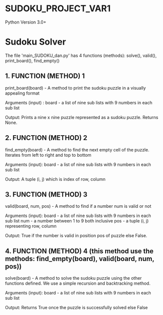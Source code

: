 # SUDOKU_PROJECT_VAR1

Python Version 3.0+

# Sudoku Solver

The file 'main_SUDOKU_dan.py' has 4 functions (methods): solve(), valid(), print_board(), find_empty() 



## 1. FUNCTION (METHOD) 1 

print_board(board) - A method to print the sudoku puzzle in a visually appealing format

Arguments (input) : board - a list of nine sub lists with 9 numbers in each sub list

Output: Prints a nine x nine puzzle represented as a sudoku puzzle. Returns None.

## 2. FUNCTION (METHOD) 2

find_empty(board) - A method to find the next empty cell of the puzzle. Iterates from left to right and top to bottom

Arguments (input): board - a list of nine sub lists with 9 numbers in each sub list

Output: A tuple (i, j) which is index of row, column



## 3. FUNCTION (METHOD) 3 

valid(board, num, pos) - A method to find if a number num is valid or not

Arguments (input):
    board - a list of nine sub lists with 9 numbers in each sub list
    num - a number between 1 to 9 both inclusive
    pos - a tuple (i, j) representing row, column

Output: True if the number is valid in position pos of puzzle else False.




## 4. FUNCTION (METHOD) 4 (this method use the methods: find_empty(board), valid(board, num, pos))

solve(board) - A method to solve the sudoku puzzle using the other functions defined. We use a simple recursion and backtracking method.

Arguments (input): board - a list of nine sub lists with 9 numbers in each sub list

Output: Returns True once the puzzle is successfully solved else False


